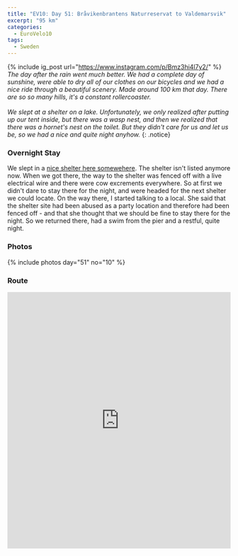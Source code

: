 ```yaml
---
title: "EV10: Day 51: Bråvikenbrantens Naturreservat to Valdemarsvik"
excerpt: "95 km"
categories:
  - EuroVelo10
tags:
  - Sweden
---
```

{% include ig_post url="https://www.instagram.com/p/Bmz3hi4l7y2/" %}
_The day after the rain went much better. We had a complete day of sunshine, were able to dry all of our clothes on our bicycles and we had a nice ride through a beautiful scenery. Made around 100 km that day. There are so so many hills, it's a constant rollercoaster.
<br><br>
We slept at a shelter on a lake. Unfortunately, we only realized after putting up our tent inside, but there was a wasp nest, and then we realized that there was a hornet's nest on the toilet. But they didn't care for us and let us be, so we had a nice and quite night anyhow._
{: .notice}

### Overnight Stay

We slept in a [nice shelter here somewehere](https://osm.org/go/0Y7mU8Dw). The shelter isn't listed anymore now. When we got there, the way to the shelter was fenced off with a live electrical wire and there were cow excrements everywhere. So at first we didn't dare to stay there for the night, and were headed for the next shelter we could locate. On the way there, I started talking to a local. She said that the shelter site had been abused as a party location and therefore had been fenced off - and that she thought that we should be fine to stay there for the night. So we returned there, had a swim from the pier and a restful, quite night.

### Photos

{% include photos day="51" no="10" %}

### Route

<iframe src="https://www.komoot.de/tour/43497674/embed?profile=1" width="100%" height="580" frameborder="0" scrolling="no"></iframe>
